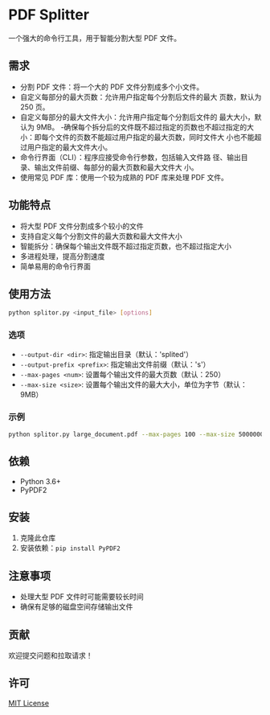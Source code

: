 # PDF Splitter

一个强大的命令行工具，用于智能分割大型 PDF 文件。
## 需求
- 分割 PDF 文件：将一个大的 PDF 文件分割成多个小文件。
- 自定义每部分的最大页数：允许用户指定每个分割后文件的最大
页数，默认为 250 页。
- 自定义每部分的最大文件大小：允许用户指定每个分割后文件的
最大大小，默认为 9MB。
-确保每个拆分后的文件既不超过指定的页数也不超过指定的大
小：即每个文件的页数不能超过用户指定的最大页数，同时文件大
小也不能超过用户指定的最大文件大小。
- 命令行界面（CLI）：程序应接受命令行参数，包括输入文件路
径、输出目录、输出文件前缀、每部分的最大页数和最大文件大
小。
- 使用常见 PDF 库：使用一个较为成熟的 PDF 库来处理 PDF 
文件。

## 功能特点

- 将大型 PDF 文件分割成多个较小的文件
- 支持自定义每个分割文件的最大页数和最大文件大小
- 智能拆分：确保每个输出文件既不超过指定页数，也不超过指定大小
- 多进程处理，提高分割速度
- 简单易用的命令行界面

## 使用方法

```bash
python splitor.py <input_file> [options]
```

### 选项

- `--output-dir <dir>`: 指定输出目录（默认：'splited'）
- `--output-prefix <prefix>`: 指定输出文件前缀（默认：'s'）
- `--max-pages <num>`: 设置每个输出文件的最大页数（默认：250）
- `--max-size <size>`: 设置每个输出文件的最大大小，单位为字节（默认：9MB）

### 示例

```bash
python splitor.py large_document.pdf --max-pages 100 --max-size 5000000
```

## 依赖

- Python 3.6+
- PyPDF2

## 安装

1. 克隆此仓库
2. 安装依赖：`pip install PyPDF2`

## 注意事项

- 处理大型 PDF 文件时可能需要较长时间
- 确保有足够的磁盘空间存储输出文件

## 贡献

欢迎提交问题和拉取请求！

## 许可

[MIT License](LICENSE)
